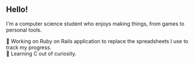 ## Hello!
I'm a computer science student who enjoys making things, from games to personal tools.

🔭 Working on Ruby on Rails application to replace the spreadsheets I use to track my progress.  
🌱 Learning C out of curiosity.